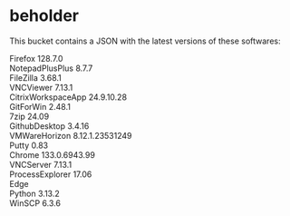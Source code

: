 # beholder
This bucket contains a JSON with the latest versions of these softwares:

Firefox            128.7.0          
NotepadPlusPlus    8.7.7            
FileZilla          3.68.1           
VNCViewer          7.13.1           
CitrixWorkspaceApp 24.9.10.28       
GitForWin          2.48.1           
7zip               24.09            
GithubDesktop      3.4.16           
VMWareHorizon      8.12.1.23531249  
Putty              0.83             
Chrome             133.0.6943.99    
VNCServer          7.13.1           
ProcessExplorer    17.06            
Edge                              
Python             3.13.2           
WinSCP             6.3.6            



